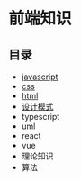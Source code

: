 # 前端知识

## 目录

+ [javascript](/base/javascript)
+ [css](/base/css)
+ [html](/base/html)
+ [设计模式](/base/designMode)
+ typescript
+ uml
+ react
+ vue
+ 理论知识
+ 算法


